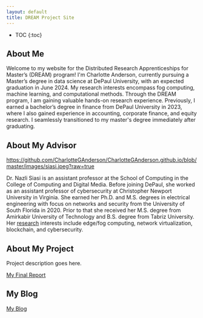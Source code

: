 ```yaml
---
layout: default
title: DREAM Project Site
---
```


* TOC
{:toc}

## About Me

Welcome to my website for the Distributed Research Apprenticeships for Master’s (DREAM) program! I'm Charlotte Anderson, currently pursuing a Master’s degree in data science at DePaul University, with an expected graduation in June 2024. My research interests encompass fog computing, machine learning, and computational methods. Through the DREAM program, I am gaining valuable hands-on research experience. Previously, I earned a bachelor’s degree in finance from DePaul University in 2023, where I also gained experience in accounting, corporate finance, and equity research. I seamlessly transitioned to my master's degree immediately after graduating. 

## About My Advisor

https://github.com/CharlotteGAnderson/CharlotteGAnderson.github.io/blob/master/images/siasi.jpeg?raw=true

Dr. Nazli Siasi is an assistant professor at the School of Computing in the College of Computing and Digital Media. Before joining DePaul, she worked as an assistant professor of cybersecurity at Christopher Newport University in Virginia. She earned her Ph.D. and M.S. degrees in electrical engineering with focus on networks and security from the University of South Florida in 2020. Prior to that she received her M.S. degree from Amirkabir University of Technology and B.S. degree from Tabriz University. Her [research]([url](https://scholar.google.com/citations?user=GckXkacAAAAJ&hl=en)) interests include edge/fog computing, network virtualization, blockchain, and cybersecurity.

## About My Project

Project description goes here.

[My Final Report](files/finalreport.pdf)

## My Blog

[My Blog](blog.html)
